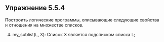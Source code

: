 ## Упражнение 5.5.4
Построить логические программы, описывающие следующие свойства и
отношения на множестве списков.

4. my_sublist(L, X): Список X является подсписком списка L;
